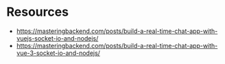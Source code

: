 

# Resources

- https://masteringbackend.com/posts/build-a-real-time-chat-app-with-vuejs-socket-io-and-nodejs/
- https://masteringbackend.com/posts/build-a-real-time-chat-app-with-vue-3-socket-io-and-nodejs/
